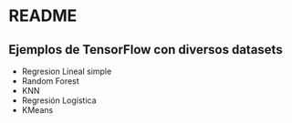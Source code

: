# README

## Ejemplos de TensorFlow con diversos datasets

- Regresion Lineal simple
- Random Forest
- KNN
- Regresión Logística
- KMeans
